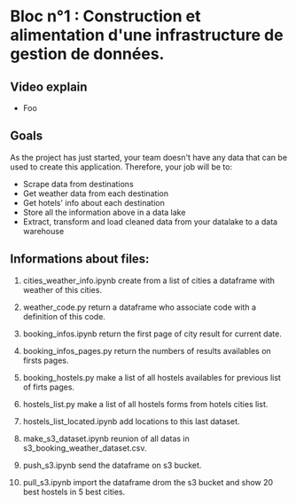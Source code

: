 # Bloc n°1 : Construction et alimentation d'une infrastructure de gestion de données. 

## Video explain

* Foo

## Goals

As the project has just started, your team doesn't have any data that can be used to create this application. Therefore, your job will be to: 

* Scrape data from destinations 
* Get weather data from each destination 
* Get hotels' info about each destination
* Store all the information above in a data lake
* Extract, transform and load cleaned data from your datalake to a data warehouse


## Informations about files:

1. cities_weather_info.ipynb create from a list of cities a dataframe with weather of this cities.
2. weather_code.py return a dataframe who associate code with a definition of this code.
3. booking_infos.ipynb return the first page of city result for current date.
4. booking_infos_pages.py return the numbers of results availables on firsts pages.
5. booking_hostels.py make a list of all hostels availables for previous list of firts pages.
6. hostels_list.py make a list of all hostels forms from hotels cities list.
7. hostels_list_located.ipynb add locations to this last dataset.

8. make_s3_dataset.ipynb reunion of all datas in s3_booking_weather_dataset.csv.
9. push_s3.ipynb send the dataframe on s3 bucket. 
10. pull_s3.ipynb import the dataframe drom the s3 bucket and show 20 best hostels in 5 best cities.